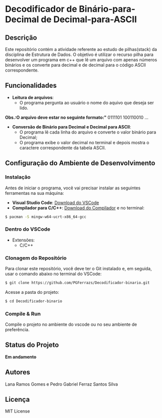 # Decodificador de Binário-para-Decimal  de Decimal-para-ASCII
 
## Descrição

Este repositório contém a atividade referente ao estudo de pilhas(stack) da disciplina de Estrutura de Dados. O objetivo é utilizar o recurso pilha para desenvolver um programa em c++ que lê um arquivo com apenas números binários e os converte para decimal e de decimal para o código ASCII correspondente.

## Funcionalidades

- **Leitura de arquivos**:
  - O programa pergunta ao usuário o nome do aquivo que deseja ser lido.
  
 **Obs.:O arquivo deve estar no seguinte formato:"**
0111101
100110010
    ...

- **Conversão de Binário para Decimal e Decimal para ASCII**:
  - O programa lê cada linha do arquivo e converte o valor binário para Decimal;
  - O programa exibe o valor decimal no terminal e depois mostra o caractere correspondente da tabela ASCII.

## Configuração do Ambiente de Desenvolvimento

### Instalação

Antes de iniciar o programa, você vai precisar instalar as seguintes ferramentas na sua máquina:

- **Visual Studio Code**: [Download do VSCode](https://code.visualstudio.com/download)
- **Compilador para C/C++**: [Download do Compilador](msys2-x86_64-20250221.exe) e no terminal:
```bash
$ pacman -S mingw-w64-ucrt-x86_64-gcc
```

### Dentro do VSCode

- Extensões: 
  - C/C++


### Clonagem do Repositório

Para clonar este repositório, você deve ter o Git instalado e, em seguida, usar o comando abaixo no terminal do VSCode:

```bash
$ git clone https://github.com/PGFerrazs/Decodificador-binario.git
```

Acesse a pasta do projeto:

```bash
$ cd Decodificador-binario
```

### Compile & Run

Compile o projeto no ambiente do vscode ou no seu ambiente de preferência.

## Status do Projeto

**Em andamento**

## Autores

Lana Ramos Gomes e
Pedro Gabriel Ferraz Santos Silva

## Licença

MIT License

